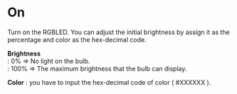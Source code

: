 <i class="icon-lightbulb"></i>On
===================

Turn on the RGBLED. You can adjust the initial brightness by assign it as the percentage and color as the hex-decimal code. 

 **Brightness**  
: 0% => No light on the bulb.   
:  100% => The maximum brightness that the bulb can display.

**Color**
: you have to input the hex-decimal code of color ( #XXXXXX ).